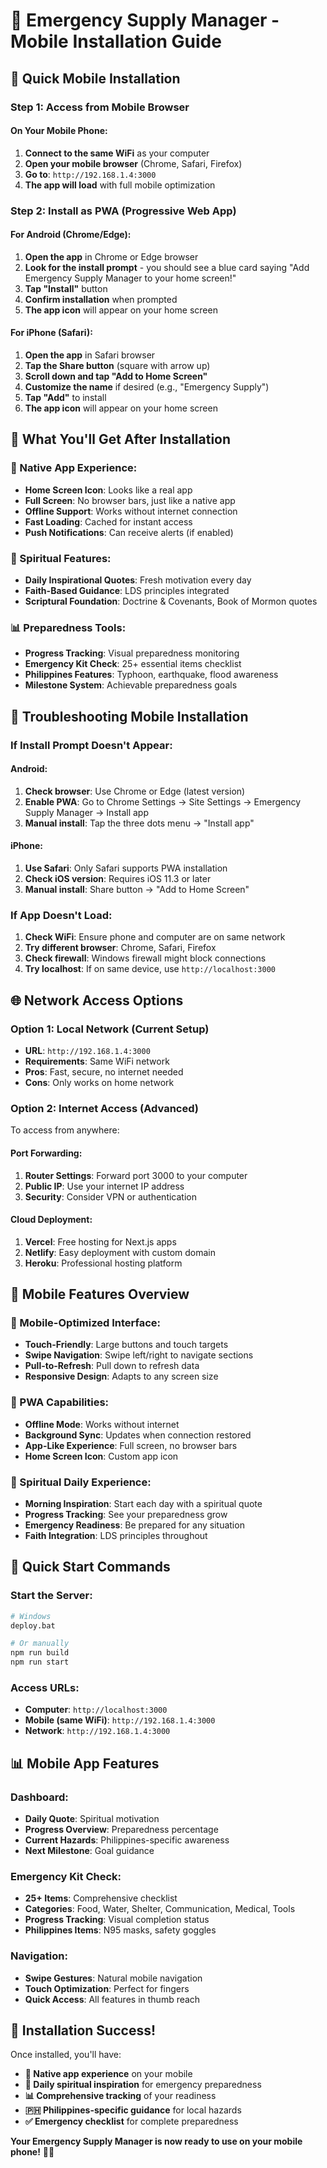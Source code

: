 # 📱 Emergency Supply Manager - Mobile Installation Guide

## 🚀 **Quick Mobile Installation**

### **Step 1: Access from Mobile Browser**

#### **On Your Mobile Phone:**
1. **Connect to the same WiFi** as your computer
2. **Open your mobile browser** (Chrome, Safari, Firefox)
3. **Go to**: `http://192.168.1.4:3000`
4. **The app will load** with full mobile optimization

### **Step 2: Install as PWA (Progressive Web App)**

#### **For Android (Chrome/Edge):**
1. **Open the app** in Chrome or Edge browser
2. **Look for the install prompt** - you should see a blue card saying "Add Emergency Supply Manager to your home screen!"
3. **Tap "Install"** button
4. **Confirm installation** when prompted
5. **The app icon** will appear on your home screen

#### **For iPhone (Safari):**
1. **Open the app** in Safari browser
2. **Tap the Share button** (square with arrow up)
3. **Scroll down and tap "Add to Home Screen"**
4. **Customize the name** if desired (e.g., "Emergency Supply")
5. **Tap "Add"** to install
6. **The app icon** will appear on your home screen

## 🎯 **What You'll Get After Installation**

### **📱 Native App Experience:**
- **Home Screen Icon**: Looks like a real app
- **Full Screen**: No browser bars, just like a native app
- **Offline Support**: Works without internet connection
- **Fast Loading**: Cached for instant access
- **Push Notifications**: Can receive alerts (if enabled)

### **🙏 Spiritual Features:**
- **Daily Inspirational Quotes**: Fresh motivation every day
- **Faith-Based Guidance**: LDS principles integrated
- **Scriptural Foundation**: Doctrine & Covenants, Book of Mormon quotes

### **📊 Preparedness Tools:**
- **Progress Tracking**: Visual preparedness monitoring
- **Emergency Kit Check**: 25+ essential items checklist
- **Philippines Features**: Typhoon, earthquake, flood awareness
- **Milestone System**: Achievable preparedness goals

## 🔧 **Troubleshooting Mobile Installation**

### **If Install Prompt Doesn't Appear:**

#### **Android:**
1. **Check browser**: Use Chrome or Edge (latest version)
2. **Enable PWA**: Go to Chrome Settings → Site Settings → Emergency Supply Manager → Install app
3. **Manual install**: Tap the three dots menu → "Install app"

#### **iPhone:**
1. **Use Safari**: Only Safari supports PWA installation
2. **Check iOS version**: Requires iOS 11.3 or later
3. **Manual install**: Share button → "Add to Home Screen"

### **If App Doesn't Load:**
1. **Check WiFi**: Ensure phone and computer are on same network
2. **Try different browser**: Chrome, Safari, Firefox
3. **Check firewall**: Windows firewall might block connections
4. **Try localhost**: If on same device, use `http://localhost:3000`

## 🌐 **Network Access Options**

### **Option 1: Local Network (Current Setup)**
- **URL**: `http://192.168.1.4:3000`
- **Requirements**: Same WiFi network
- **Pros**: Fast, secure, no internet needed
- **Cons**: Only works on home network

### **Option 2: Internet Access (Advanced)**
To access from anywhere:

#### **Port Forwarding:**
1. **Router Settings**: Forward port 3000 to your computer
2. **Public IP**: Use your internet IP address
3. **Security**: Consider VPN or authentication

#### **Cloud Deployment:**
1. **Vercel**: Free hosting for Next.js apps
2. **Netlify**: Easy deployment with custom domain
3. **Heroku**: Professional hosting platform

## 📱 **Mobile Features Overview**

### **🎨 Mobile-Optimized Interface:**
- **Touch-Friendly**: Large buttons and touch targets
- **Swipe Navigation**: Swipe left/right to navigate sections
- **Pull-to-Refresh**: Pull down to refresh data
- **Responsive Design**: Adapts to any screen size

### **🔔 PWA Capabilities:**
- **Offline Mode**: Works without internet
- **Background Sync**: Updates when connection restored
- **App-Like Experience**: Full screen, no browser bars
- **Home Screen Icon**: Custom app icon

### **🙏 Spiritual Daily Experience:**
- **Morning Inspiration**: Start each day with a spiritual quote
- **Progress Tracking**: See your preparedness grow
- **Emergency Readiness**: Be prepared for any situation
- **Faith Integration**: LDS principles throughout

## 🚀 **Quick Start Commands**

### **Start the Server:**
```bash
# Windows
deploy.bat

# Or manually
npm run build
npm run start
```

### **Access URLs:**
- **Computer**: `http://localhost:3000`
- **Mobile (same WiFi)**: `http://192.168.1.4:3000`
- **Network**: `http://192.168.1.4:3000`

## 📊 **Mobile App Features**

### **Dashboard:**
- **Daily Quote**: Spiritual motivation
- **Progress Overview**: Preparedness percentage
- **Current Hazards**: Philippines-specific awareness
- **Next Milestone**: Goal guidance

### **Emergency Kit Check:**
- **25+ Items**: Comprehensive checklist
- **Categories**: Food, Water, Shelter, Communication, Medical, Tools
- **Progress Tracking**: Visual completion status
- **Philippines Items**: N95 masks, safety goggles

### **Navigation:**
- **Swipe Gestures**: Natural mobile navigation
- **Touch Optimization**: Perfect for fingers
- **Quick Access**: All features in thumb reach

## 🎉 **Installation Success!**

Once installed, you'll have:
- **📱 Native app experience** on your mobile
- **🙏 Daily spiritual inspiration** for emergency preparedness
- **📊 Comprehensive tracking** of your readiness
- **🇵🇭 Philippines-specific guidance** for local hazards
- **✅ Emergency checklist** for complete preparedness

**Your Emergency Supply Manager is now ready to use on your mobile phone!** 🚀✨
